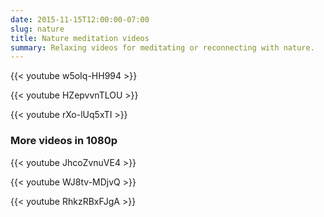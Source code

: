```yaml
---
date: 2015-11-15T12:00:00-07:00
slug: nature
title: Nature meditation videos
summary: Relaxing videos for meditating or reconnecting with nature.
---
```


<!-- Marina State Beach 4K II -->

{{< youtube w5oIq-HH994 >}}
<br />

<!-- Marina State Beach 4K I -->

{{< youtube HZepvvnTLOU >}}
<br />

<!-- Kē'ē Beach 4K I -->

{{< youtube rXo-lUq5xTI >}}
<br />

### More videos in 1080p

<!-- Marina State Beach III -->

{{< youtube JhcoZvnuVE4 >}}
<br />

<!-- Marina State Beach II -->

{{< youtube WJ8tv-MDjvQ >}}
<br />

<!-- Marina State Beach I -->

{{< youtube RhkzRBxFJgA >}}
<br />
